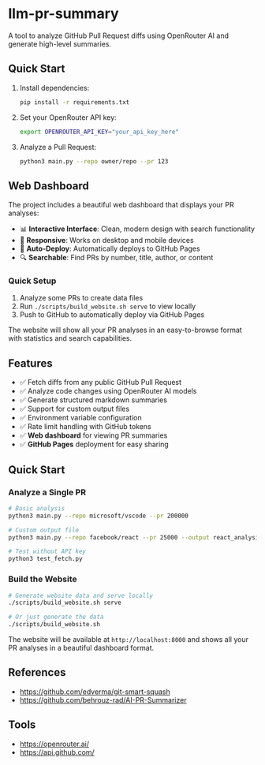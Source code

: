 # llm-pr-summary

A tool to analyze GitHub Pull Request diffs using OpenRouter AI and generate high-level summaries.

## Quick Start

1. Install dependencies:
   ```bash
   pip install -r requirements.txt
   ```

2. Set your OpenRouter API key:
   ```bash
   export OPENROUTER_API_KEY="your_api_key_here"
   ```

3. Analyze a Pull Request:
   ```bash
   python3 main.py --repo owner/repo --pr 123
   ```

## Web Dashboard

The project includes a beautiful web dashboard that displays your PR analyses:

- 📊 **Interactive Interface**: Clean, modern design with search functionality
- 📱 **Responsive**: Works on desktop and mobile devices
- 🚀 **Auto-Deploy**: Automatically deploys to GitHub Pages
- 🔍 **Searchable**: Find PRs by number, title, author, or content

### Quick Setup

1. Analyze some PRs to create data files
2. Run `./scripts/build_website.sh serve` to view locally
3. Push to GitHub to automatically deploy via GitHub Pages

The website will show all your PR analyses in an easy-to-browse format with statistics and search capabilities.

## Features

- ✅ Fetch diffs from any public GitHub Pull Request
- ✅ Analyze code changes using OpenRouter AI models
- ✅ Generate structured markdown summaries
- ✅ Support for custom output files
- ✅ Environment variable configuration
- ✅ Rate limit handling with GitHub tokens
- ✅ **Web dashboard** for viewing PR summaries
- ✅ **GitHub Pages** deployment for easy sharing

## Quick Start

### Analyze a Single PR

```bash
# Basic analysis
python3 main.py --repo microsoft/vscode --pr 200000

# Custom output file
python3 main.py --repo facebook/react --pr 25000 --output react_analysis.md

# Test without API key
python3 test_fetch.py
```

### Build the Website

```bash
# Generate website data and serve locally
./scripts/build_website.sh serve

# Or just generate the data
./scripts/build_website.sh
```

The website will be available at `http://localhost:8000` and shows all your PR analyses in a beautiful dashboard format.

## References

* https://github.com/edverma/git-smart-squash
* https://github.com/behrouz-rad/AI-PR-Summarizer

## Tools

* https://openrouter.ai/
* https://api.github.com/
